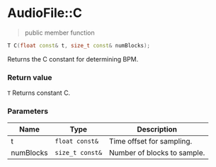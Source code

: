 # AudioFile::C

> public member function
```c++
T C(float const& t, size_t const& numBlocks);
```
Returns the C constant for determining BPM.

### Return value
`T` Returns constant C.

### Parameters
Name | Type | Description
--- | --- | ---
t | `float const&` | Time offset for sampling.
numBlocks | `size_t const&` | Number of blocks to sample.
